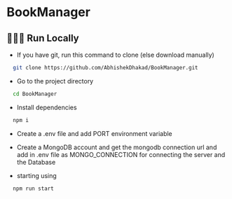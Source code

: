 # BookManager

## 👨🏻‍💻 Run Locally

- If you have git, run this command to clone (else download manually)

```bash
  git clone https://github.com/AbhishekDhakad/BookManager.git
```
- Go to the project directory

```bash
  cd BookManager
```

- Install dependencies

```bash
  npm i
```
- Create a .env file and add PORT environment variable
- Create a MongoDB account and get the mongodb connection url and add in .env file as MONGO_CONNECTION for connecting the server and the Database

  
- starting using

```bash
  npm run start
```
